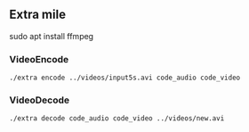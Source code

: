 
## Extra mile
sudo apt install ffmpeg

### VideoEncode
`./extra encode ../videos/input5s.avi code_audio code_video`

### VideoDecode
`./extra decode code_audio code_video ../videos/new.avi`
